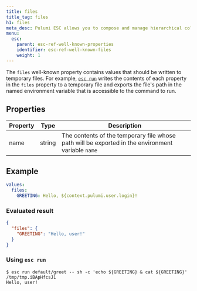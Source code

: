 ```yaml
---
title: files
title_tag: files
h1: files
meta_desc: Pulumi ESC allows you to compose and manage hierarchical collections of configuration and secrets and consume them in various ways.
menu:
  esc:
    parent: esc-ref-well-known-properties
    identifier: esc-ref-well-known-files
    weight: 1
---
```


The `files` well-known property contains values that should be written to temporary files. For example, [`esc run`](/docs/esc/cli/commands/esc_run) writes the contents of each property in the `files` property to a temporary file and exports the file's path in the named environment variable that is accessible to the command to run.

## Properties

| Property | Type   | Description                                                       |
|----------|--------|-------------------------------------------------------------------|
| name     | string | The contents of the temporary file whose path will be exported in the environment variable `name`

## Example

```yaml
values:
  files:
    GREETING: Hello, ${context.pulumi.user.login}!
```

### Evaluated result

```json
{
  "files": {
    "GREETING": "Hello, user!"
  }
}
```

### Using `esc run`

```console
$ esc run default/greet -- sh -c 'echo ${GREETING} & cat ${GREETING}'
/tmp/tmp.iBApHfcsJ1
Hello, user!
```
